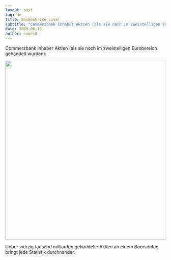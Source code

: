 ```yaml
---
layout: post
tag: de
title: Bankenkrise Live!
subtitle: "Commerzbank Inhaber Aktien (als sie noch im zweistelligen Eurobereich gehandelt wurden):nn nnUeber vierzig tausend milliarden gehandelte Aktien an einem Boersentag bringt jede Statistik durchnander."
date: 2009-06-15
author: eumel8
---
```


Commerzbank Inhaber Aktien (als sie noch im zweistelligen Eurobereich gehandelt wurden):

<div class="image_block"><img src="http://blog.eumelnet.de/blogs/media/blogs/blog/unweb/COBAX.jpg" alt="" title="" width="503" height="561" /></div> 

Ueber vierzig tausend milliarden gehandelte Aktien an einem Boersentag bringt jede Statistik durchnander.
